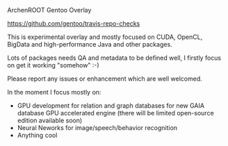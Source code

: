 ArchenROOT Gentoo Overlay

https://github.com/gentoo/travis-repo-checks

This is experimental overlay and mostly focused on CUDA, OpenCL, BigData and high-performance Java and other packages.

Lots of packages needs QA and metadata to be defined well, I firstly focus on get it working "somehow" :-)

Please report any issues or enhancement which are well welcomed.

In the moment I focus mostly on:
- GPU development for relation and graph databases for new GAIA database GPU accelerated engine (there will be limited open-source edition available soon)
- Neural Neworks for image/speech/behavior recognition
- Anything cool
